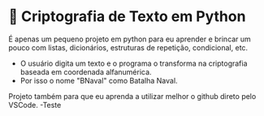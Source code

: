 # 🔐 Criptografia de Texto em Python
É apenas um pequeno projeto em python para eu aprender e brincar um pouco com listas, dicionários, estruturas de repetição, condicional, etc.

- O usuário digita um texto e o programa o transforma na criptografia baseada em coordenada alfanumérica.
- Por isso o nome "BNaval" como Batalha Naval.

Projeto também para que eu aprenda a utilizar melhor o github direto pelo VSCode.
-Teste